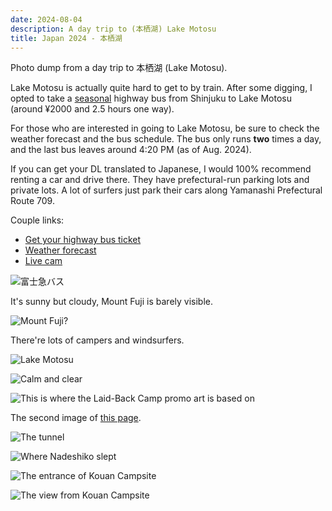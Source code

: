 ```yaml
---
date: 2024-08-04
description: A day trip to (本栖湖) Lake Motosu
title: Japan 2024 - 本栖湖
---
```


Photo dump from a day trip to 本栖湖 (Lake Motosu).

Lake Motosu is actually quite hard to get to by train. After some digging, I opted to take a [seasonal](https://bus.fujikyu.co.jp/highway/detail/id/45#d_h01) highway bus from Shinjuku to Lake Motosu (around ¥2000 and 2.5 hours one way).

For those who are interested in going to Lake Motosu, be sure to check the weather forecast and the bus schedule. The bus only runs **two** times a day, and the last bus leaves around 4:20 PM (as of Aug. 2024).

If you can get your DL translated to Japanese, I would 100% recommend renting a car and drive there. They have prefectural-run parking lots and private lots. A lot of surfers just park their cars along Yamanashi Prefectural Route 709.

Couple links:

- [Get your highway bus ticket](https://www.highwaybus.com/gp/index)
- [Weather forecast](https://tenki.jp/leisure/3/22/137/21149/)
- [Live cam](https://live.fujigoko.tv/?n=5)

![富士急バス](/assets/static/img/japan-2024-3-1.webp)

It's sunny but cloudy, Mount Fuji is barely visible.

![Mount Fuji?](/assets/static/img/japan-2024-3-2.webp)

There're lots of campers and windsurfers.

![Lake Motosu](/assets/static/img/japan-2024-3-3.webp)

![Calm and clear](/assets/static/img/japan-2024-3-4.webp)

![This is where the Laid-Back Camp promo art is based on](/assets/static/img/japan-2024-3-5.webp)

The second image of [this page](https://yurucamp.jp/news/information/5583).

![The tunnel](/assets/static/img/japan-2024-3-6.webp)

![Where Nadeshiko slept](/assets/static/img/japan-2024-3-7.webp)

![The entrance of Kouan Campsite](/assets/static/img/japan-2024-3-8.webp)

![The view from Kouan Campsite](/assets/static/img/japan-2024-3-9.webp)

